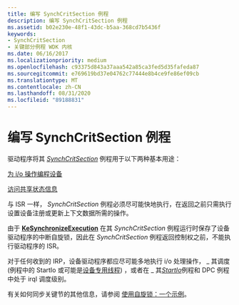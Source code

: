 ```yaml
---
title: 编写 SynchCritSection 例程
description: 编写 SynchCritSection 例程
ms.assetid: b02e230e-48f1-43dc-b5aa-368cd7b5436f
keywords:
- SynchCritSection
- 关键部分例程 WDK 内核
ms.date: 06/16/2017
ms.localizationpriority: medium
ms.openlocfilehash: c93375d843a37aaa542a85ca3fed5d35fafeda87
ms.sourcegitcommit: e769619bd37e04762c77444e8b4ce9fe86ef09cb
ms.translationtype: MT
ms.contentlocale: zh-CN
ms.lasthandoff: 08/31/2020
ms.locfileid: "89188831"
---
```

# <a name="writing-synchcritsection-routines"></a>编写 SynchCritSection 例程





驱动程序将其 [*SynchCritSection*](/windows-hardware/drivers/ddi/wdm/nc-wdm-ksynchronize_routine) 例程用于以下两种基本用途：

[为 i/o 操作编程设备](programming-a-device-for-an-i-o-operation.md)

[访问共享状态信息](accessing-shared-state-information.md)

与 ISR 一样， *SynchCritSection* 例程必须尽可能快地执行，在返回之前只需执行设置设备注册或更新上下文数据所需的操作。

由于 [**KeSynchronizeExecution**](/windows-hardware/drivers/ddi/wdm/nf-wdm-kesynchronizeexecution) 在其 *SynchCritSection* 例程运行时保存了设备驱动程序的中断自旋锁，因此在 *SynchCritSection* 例程返回控制权之前，不能执行驱动程序的 ISR。

对于任何收到的 IRP，设备驱动程序都应尽可能多地执行 i/o 处理操作， \_ 其调度 (例程中的 StartIo 或可能是[设备专用线程](device-dedicated-threads.md)) ，或者在 \_ 其[*StartIo*](/windows-hardware/drivers/ddi/wdm/nc-wdm-driver_startio)例程和 DPC 例程中处于 irql 调度级别。

有关如何同步关键节的其他信息，请参阅 [使用自旋锁：一个示例](using-spin-locks--an-example.md)。

 

